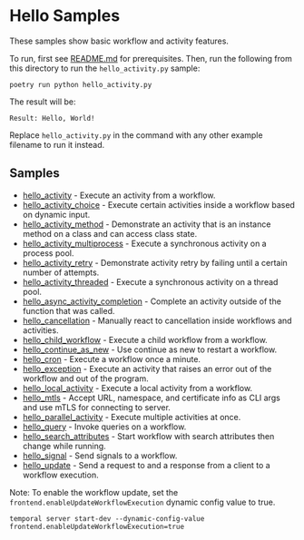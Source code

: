 # Hello Samples

These samples show basic workflow and activity features.

To run, first see [README.md](../README.md) for prerequisites. Then, run the following from this directory to run the
`hello_activity.py` sample:

    poetry run python hello_activity.py

The result will be:

    Result: Hello, World!

Replace `hello_activity.py` in the command with any other example filename to run it instead.

## Samples

<!-- Keep this list in alphabetical order and in sync on hello/README.md and root README.md -->
* [hello_activity](hello_activity.py) - Execute an activity from a workflow.
* [hello_activity_choice](hello_activity_choice.py) - Execute certain activities inside a workflow based on dynamic
  input.
* [hello_activity_method](hello_activity_method.py) - Demonstrate an activity that is an instance method on a
  class and can access class state.
* [hello_activity_multiprocess](hello_activity_multiprocess.py) - Execute a synchronous activity on a process pool.
* [hello_activity_retry](hello_activity_retry.py) - Demonstrate activity retry by failing until a certain number of
  attempts.
* [hello_activity_threaded](hello_activity_threaded.py) - Execute a synchronous activity on a thread pool.
* [hello_async_activity_completion](hello_async_activity_completion.py) - Complete an activity outside of the function
  that was called.
* [hello_cancellation](hello_cancellation.py) - Manually react to cancellation inside workflows and activities.
* [hello_child_workflow](hello_child_workflow.py) - Execute a child workflow from a workflow.
* [hello_continue_as_new](hello_continue_as_new.py) - Use continue as new to restart a workflow.
* [hello_cron](hello_cron.py) - Execute a workflow once a minute.
* [hello_exception](hello_exception.py) - Execute an activity that raises an error out of the workflow and out of the
  program.
* [hello_local_activity](hello_local_activity.py) - Execute a local activity from a workflow.
* [hello_mtls](hello_mtls.py) - Accept URL, namespace, and certificate info as CLI args and use mTLS for connecting to
  server.
* [hello_parallel_activity](hello_parallel_activity.py) - Execute multiple activities at once.
* [hello_query](hello_query.py) - Invoke queries on a workflow.
* [hello_search_attributes](hello_search_attributes.py) - Start workflow with search attributes then change while
  running.
* [hello_signal](hello_signal.py) - Send signals to a workflow.
* [hello_update](hello_update.py) - Send a request to and a response from a client to a workflow execution.

Note: To enable the workflow update, set the `frontend.enableUpdateWorkflowExecution` dynamic config value to true.

    temporal server start-dev --dynamic-config-value frontend.enableUpdateWorkflowExecution=true